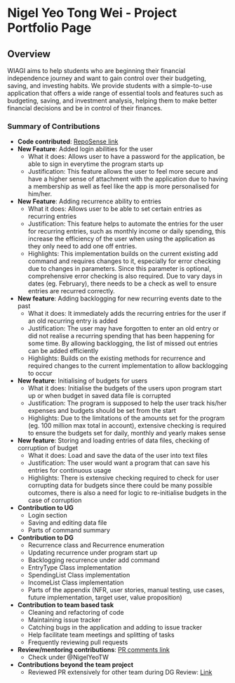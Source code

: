 # Nigel Yeo Tong Wei - Project Portfolio Page

## Overview
WIAGI aims to help students who are beginning their financial independence journey and want to gain control over their 
budgeting, saving, and investing habits. We provide students with a simple-to-use application that offers a wide range 
of essential tools and features such as budgeting, saving, and investment analysis, helping them to make better 
financial decisions and be in control of their finances.

### Summary of Contributions

+ **Code contributed**: [RepoSense link](https://nus-cs2113-ay2425s1.github.io/tp-dashboard/?search=&sort=groupTitle&sortWithin=title&timeframe=commit&mergegroup=&groupSelect=groupByRepos&breakdown=true&checkedFileTypes=docs~functional-code~test-code~other&since=2024-09-20&tabOpen=true&tabType=authorship&tabAuthor=NigelYeoTW&tabRepo=AY2425S1-CS2113-W14-1%2Ftp%5Bmaster%5D&authorshipIsMergeGroup=false&authorshipFileTypes=docs~functional-code~test-code&authorshipIsBinaryFileTypeChecked=false&authorshipIsIgnoredFilesChecked=false) 
+ **New Feature**: Added login abilities for the user
  + What it does: Allows user to have a password for the application, be able to sign in everytime the program starts up
  + Justification: This feature allows the user to feel more secure and have a higher sense of attachment with the 
  application due to having a membership as well as feel like the app is more personalised for him/her.
+ **New Feature**: Adding recurrence ability to entries
  + What it does: Allows user to be able to set certain entries as recurring entries
  + Justification: This feature helps to automate the entries for the user for recurring entries, such as monthly
  income or daily spending, this increase the efficiency of the user when using the application as they only need to
  add one off entries.
  + Highlights: This implementation builds on the current existing add command and requires changes to it, especially
  for error checking due to changes in parameters. Since this parameter is optional, comprehensive error checking is
  also required. Due to vary days in dates (eg. February), there needs to be a check as well to ensure entries are
  recurred correctly.
+ **New feature**: Adding backlogging for new recurring events date to the past
  + What it does: It immediately adds the recurring entries for the user if an old recurring entry is added
  + Justification: The user may have forgotten to enter an old entry or did not realise a recurring spending that has
  been happening for some time. By allowing backlogging, the list of missed out entries can be added efficiently
  + Highlights: Builds on the existing methods for recurrence and required changes to the current implementation to
  allow backlogging to occur
+ **New feature**: Initialising of budgets for users
  + What it does: Initialise the budgets of the users upon program start up or when budget in saved data file is corrupted
  + Justification: The program is supposed to help the user track his/her expenses and budgets should be set from the 
  start
  + Highlights: Due to the limitations of the amounts set for the program (eg. 100 million max total in account), 
  extensive checking is required to ensure the budgets set for daily, monthly and yearly makes sense
+ **New feature**: Storing and loading entries of data files, checking of corruption of budget
  + What it does: Load and save the data of the user into text files
  + Justification: The user would want a program that can save his entries for continuous usage
  + Highlights: There is extensive checking required to check for user corrupting data for budgets since there could be
  many possible outcomes, there is also a need for logic to re-initialise budgets in the case of corruption
+ **Contribution to UG**
  + Login section
  + Saving and editing data file
  + Parts of command summary 
+ **Contribution to DG**
  + Recurrence class and Recurrence enumeration
  + Updating recurrence under program start up
  + Backlogging recurrence under add command
  + EntryType Class implementation
  + SpendingList Class implementation
  + IncomeList Class implementation
  + Parts of the appendix (NFR, user stories, manual testing, use cases, future implementation, target user, value proposition)
+ **Contribution to team based task**
  + Cleaning and refactoring of code
  + Maintaining issue tracker
  + Catching bugs in the application and adding to issue tracker
  + Help facilitate team meetings and splitting of tasks
  + Frequently reviewing pull requests
+ **Review/mentoring contributions**: 
[PR comments link](https://nus-cs2113-ay2425s1.github.io/dashboards/contents/tp-comments.html)
  + Check under @NigelYeoTW
+ **Contributions beyond the team project**
  + Reviewed PR extensively for other team during DG Review: 
  [Link](https://github.com/nus-cs2113-AY2425S1/tp/pull/6/files/c2df90cf34bd8aa55eb9bcb14a84a4ed3a485ae1)
